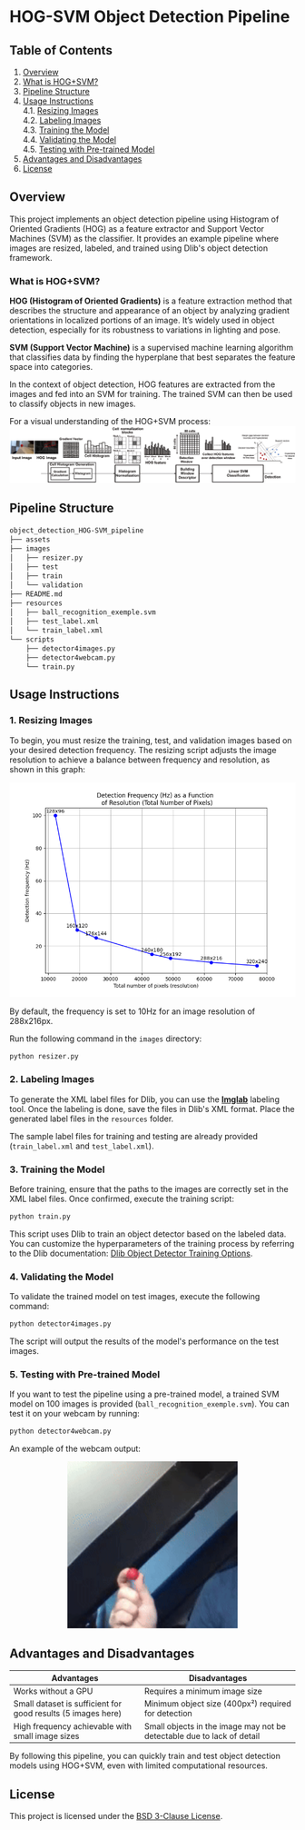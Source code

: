 # HOG-SVM Object Detection Pipeline

## Table of Contents

1. [Overview](#overview)
2. [What is HOG+SVM?](#what-is-hogsvm)
3. [Pipeline Structure](#pipeline-structure)
4. [Usage Instructions](#usage-instructions)  
   4.1. [Resizing Images](#1-resizing-images)  
   4.2. [Labeling Images](#2-labeling-images)  
   4.3. [Training the Model](#3-training-the-model)  
   4.4. [Validating the Model](#4-validating-the-model)  
   4.5. [Testing with Pre-trained Model](#5-testing-with-pre-trained-model)
5. [Advantages and Disadvantages](#advantages-and-disadvantages)
6. [License](#license)
## Overview

This project implements an object detection pipeline using Histogram of Oriented Gradients (HOG) as a feature extractor and Support Vector Machines (SVM) as the classifier. It provides an example pipeline where images are resized, labeled, and trained using Dlib's object detection framework. 

### What is HOG+SVM?

**HOG (Histogram of Oriented Gradients)** is a feature extraction method that describes the structure and appearance of an object by analyzing gradient orientations in localized portions of an image. It’s widely used in object detection, especially for its robustness to variations in lighting and pose.

**SVM (Support Vector Machine)** is a supervised machine learning algorithm that classifies data by finding the hyperplane that best separates the feature space into categories. 

In the context of object detection, HOG features are extracted from the images and fed into an SVM for training. The trained SVM can then be used to classify objects in new images.

For a visual understanding of the HOG+SVM process:
![alt text](assets/HoG2SVM.png)

## Pipeline Structure

```
object_detection_HOG-SVM_pipeline
├── assets
├── images
│   ├── resizer.py
│   ├── test
│   ├── train
│   └── validation
├── README.md
├── resources
│   ├── ball_recognition_exemple.svm
│   ├── test_label.xml
│   └── train_label.xml
└── scripts
    ├── detector4images.py
    ├── detector4webcam.py
    └── train.py
```

## Usage Instructions

### 1. Resizing Images
To begin, you must resize the training, test, and validation images based on your desired detection frequency. The resizing script adjusts the image resolution to achieve a balance between frequency and resolution, as shown in this graph:

![alt text](<assets/Detection_Frequency_as_a_Function_o_ Resolution .png>)

 By default, the frequency is set to 10Hz for an image resolution of 288x216px.


Run the following command in the `images` directory:
```bash
python resizer.py
```

### 2. Labeling Images
To generate the XML label files for Dlib, you can use the [**Imglab**](https://solothought.com/imglab/) labeling tool. Once the labeling is done, save the files in Dlib's XML format. Place the generated label files in the `resources` folder. 

The sample label files for training and testing are already provided (`train_label.xml` and `test_label.xml`).

### 3. Training the Model
Before training, ensure that the paths to the images are correctly set in the XML label files. Once confirmed, execute the training script:

```bash
python train.py
```

This script uses Dlib to train an object detector based on the labeled data. You can customize the hyperparameters of the training process by referring to the Dlib documentation: [Dlib Object Detector Training Options](http://dlib.net/python/index.html#dlib_pybind11.simple_object_detector_training_options).

### 4. Validating the Model
To validate the trained model on test images, execute the following command:

```bash
python detector4images.py
```

The script will output the results of the model's performance on the test images.

### 5. Testing with Pre-trained Model
If you want to test the pipeline using a pre-trained model, a trained SVM model on 100 images is provided (`ball_recognition_exemple.svm`). You can test it on your webcam by running:

```bash
python detector4webcam.py
```

An example of the webcam output:
<p align="center">
    <img src="assets/output_webcam_detector.gif" width="300">
</p>

## Advantages and Disadvantages

| **Advantages** | **Disadvantages** |
|----------------|-------------------|
| Works without a GPU | Requires a minimum image size |
| Small dataset is sufficient for good results (5 images here) | Minimum object size (400px²) required for detection |
| High frequency achievable with small image sizes | Small objects in the image may not be detectable due to lack of detail |

By following this pipeline, you can quickly train and test object detection models using HOG+SVM, even with limited computational resources.

## License

This project is licensed under the [BSD 3-Clause License](LICENSE).